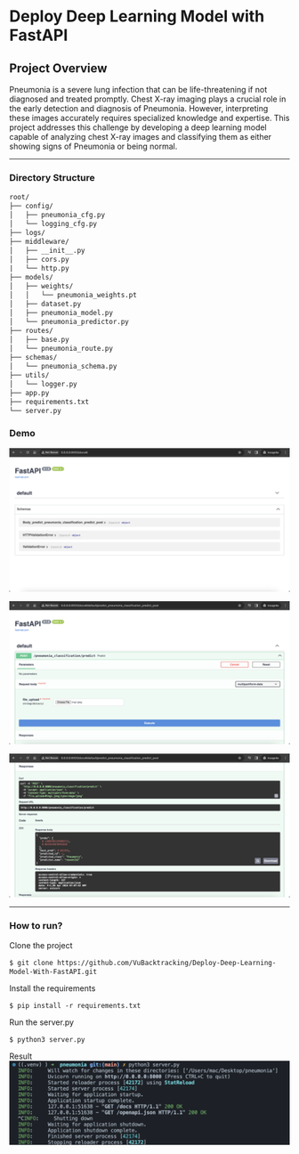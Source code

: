 # Deploy Deep Learning Model with FastAPI
## Project Overview

Pneumonia is a severe lung infection that can be life-threatening if not diagnosed and treated promptly. Chest X-ray imaging plays a crucial role in the early detection and diagnosis of Pneumonia. However, interpreting these images accurately requires specialized knowledge and expertise. This project addresses this challenge by developing a deep learning model capable of analyzing chest X-ray images and classifying them as either showing signs of Pneumonia or being normal.

---

### Directory Structure
```
root/
├── config/
│   ├── pneumonia_cfg.py
│   └── logging_cfg.py
├── logs/
├── middleware/
│   ├── __init__.py
│   ├── cors.py
|   └── http.py
├── models/
│   ├── weights/
│   │   └── pneumonia_weights.pt
│   ├── dataset.py
│   ├── pneumonia_model.py
│   └── pneumonia_predictor.py
├── routes/
│   ├── base.py
│   └── pneumonia_route.py
├── schemas/
│   └── pneumonia_schema.py
├── utils/
│   └── logger.py
├── app.py
├── requirements.txt
└── server.py

```
### Demo
![Image](assets/img1.png)

![Image](assets/img2.png)

![Image](assets/img3.png)

---

### How to run?

Clone the project
```
$ git clone https://github.com/VuBacktracking/Deploy-Deep-Learning-Model-With-FastAPI.git
```

Install the requirements
```
$ pip install -r requirements.txt
```

Run the server.py
```
$ python3 server.py
```

Result
![Result](assets/result.png)